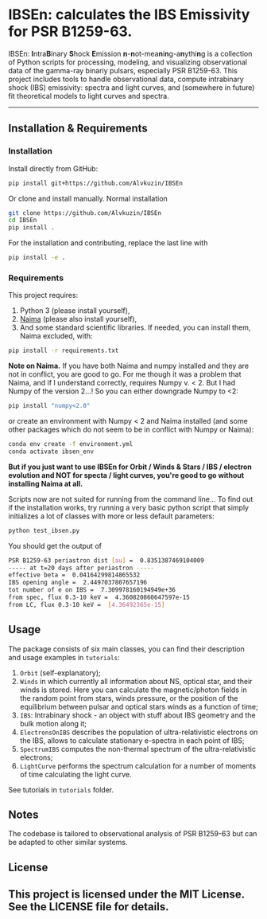 # IBSEn: calculates the IBS Emissivity for PSR B1259-63.

IBSEn: **I**ntra**B**inary **S**hock **E**mission **n**-**n**ot-mea**n**i**n**g-a**n**ythi**n**g is a collection of Python scripts for processing, modeling, and visualizing observational data of the gamma-ray binariy pulsars, especially PSR B1259-63. This project includes tools to handle observational data, compute intrabinary shock (IBS) emissivity: spectra and light curves, and (somewhere in future) fit theoretical models to light curves and spectra.


---


## Installation & Requirements 
### Installation

Install directly from GitHub:

```bash
pip install git+https://github.com/Alvkuzin/IBSEn
```

Or clone and install manually. Normal installation

```bash
git clone https://github.com/Alvkuzin/IBSEn
cd IBSEn
pip install .
```

For the installation and contributing, replace the last line with 

```bash
pip install -e .
```

### Requirements
This project requires:
 1. Python 3 (please install yourself),
 2. [Naima](https://naima.readthedocs.io/en/latest/index.html) (please also install yourself), 
 3. And some standard scientific libraries. If needed, you can install them, Naima excluded, with:

```bash
pip install -r requirements.txt
```

**Note on Naima.** If you have both Naima and numpy installed and they are not in conflict, you are good to go. 
For me though it was a problem that Naima, and if I understand correctly, requires Numpy v. < 2. But I had Numpy of the version 2...! So you can either downgrade Numpy to <2:
```bash
pip install "numpy<2.0"
```

or create an environment with Numpy < 2 and Naima installed (and some other packages which do not seem to be in conflict with Numpy or Naima):

```bash
conda env create -f environment.yml
conda activate ibsen_env
```

**But if you just want to use IBSEn for Orbit / Winds & Stars / IBS / electron evolution and NOT for specta / light curves, you're good to go without installing Naima at all.** 

Scripts now are not suited for running from the command line... To find out if the installation works, try running a very basic python script that simply initializes a lot of classes with more or less default parameters:
```bash
python test_ibsen.py
```
You should get the output of

```bash
PSR B1259-63 periastron dist [au] =  0.8351387469104009
----- at t=20 days after periastron -----
effective beta =  0.04164299814865532
IBS opening angle =  2.4497037807657196
tot number of e on IBS =  7.309978160194949e+36
from spec, flux 0.3-10 keV =  4.360820860647597e-15
from LC, flux 0.3-10 keV =  [4.36492365e-15]
```


## Usage
The package consists of six main classes, you can find their description and usage examples in ``tutorials``:
 
 1. ``Orbit`` (self-explanatory);
 2. ``Winds`` in which currently all information about NS, optical star, and their winds is stored. Here you can calculate the magnetic/photon fields in the random point from stars, winds pressure, or the position of the equilibrium between pulsar and optical stars winds as a function of time;
 3. ``IBS``: Intrabinary shock - an object with stuff about IBS geometry and the bulk motion along it;
 4. ``ElectronsOnIBS`` describes the population of ultra-relativistic electrons on the IBS, allows to calculate stationary e-spectra in each point of IBS;
 5. ``SpectrumIBS`` computes the non-thermal spectrum of the ultra-relativistic electrons;
 6. ``LightCurve`` performs the spectrum calculation for a number of moments of time calculating the light curve.

See tutorials in `tutorials` folder.

## Notes

The codebase is tailored to observational analysis of PSR B1259-63 but can be adapted to other similar systems.

## License 

This project is licensed under the MIT License. See the LICENSE file for details.
---


